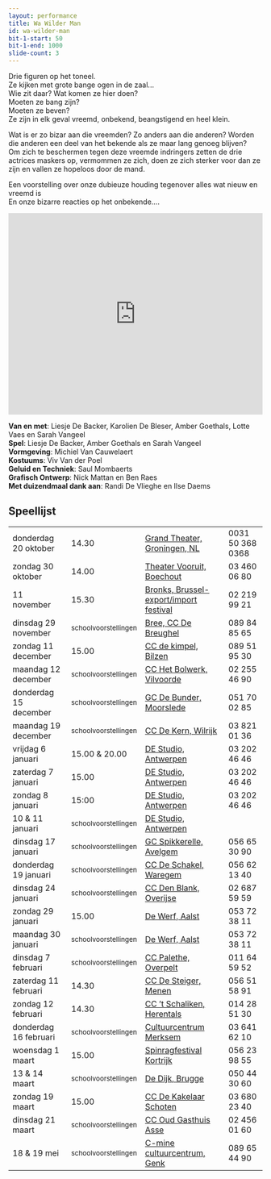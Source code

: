 ```yaml
---
layout: performance
title: Wa Wilder Man
id: wa-wilder-man
bit-1-start: 50
bit-1-end: 1000
slide-count: 3
---
```

<style>
  #main {
    background: #f5c1d0 url({{ site.baseurl }}/img/wa-wilder-man-background.png) no-repeat top left;
  }

  #content {
    color: #333;
    text-shadow: 1px 1px 1px rgba(255, 255, 255, 0.5);
  }

  @media (min-width: 666px) {
    #background-bit-1 {
      width: 100%;
      height: 884px;
      position: absolute;
      top: 0;
      background: url({{ site.baseurl }}/img/wa-wilder-man-bit-1.png) no-repeat bottom right;
    }
  }
</style>
Drie figuren op het toneel.<br>
Ze kijken met grote bange ogen in de zaal...<br>
Wie zit daar? Wat komen ze hier doen? <br>
Moeten ze bang zijn?<br>
Moeten ze beven? <br>
Ze zijn in elk geval vreemd, onbekend, beangstigend en heel klein.<br>

Wat is er zo bizar aan die vreemden? Zo anders aan die anderen? Worden die anderen een deel van het bekende als ze maar lang genoeg blijven?<br>
Om zich te beschermen tegen deze vreemde indringers zetten de drie actrices maskers op, vermommen ze zich, doen ze zich sterker voor dan ze zijn en vallen ze hopeloos door de mand. <br>


Een voorstelling over onze dubieuze houding tegenover alles wat nieuw en vreemd is <br>
En onze bizarre reacties op het onbekende....<br>

<iframe src="https://player.vimeo.com/video/162378954?title=0&byline=0&portrait=0" width="100%" height="400" frameborder="0" webkitallowfullscreen mozallowfullscreen allowfullscreen></iframe>

**Van en met**: Liesje De Backer, Karolien De Bleser, Amber Goethals, Lotte Vaes en Sarah Vangeel<br>
**Spel**: Liesje De Backer, Amber Goethals en Sarah Vangeel <br>
**Vormgeving**: Michiel Van Cauwelaert<br>
**Kostuums**: Viv Van der Poel<br>
**Geluid en Techniek**: Saul Mombaerts<br>
**Grafisch Ontwerp**: Nick Mattan en Ben Raes <br>
**Met duizendmaal dank aan**: Randi De Vlieghe en Ilse Daems<br>




## Speellijst
<table class="speellijst">
<tr><td>donderdag 20 oktober</td><td>14.30</td><td><a href="http://www.grandtheatregroningen.nl/">Grand Theater, Groningen, NL</a></td><td>0031 50 368 0368</td></tr>
<tr><td>zondag 30 oktober</td><td>14.00</td><td><a href="https://www.boechout.be/vooruit">Theater Vooruit, Boechout</a></td><td>03 460 06 80</td></tr>
<tr><td>11 november</td><td>15.30</td><td><a href="http://www.bronks.be/nl/f265/export-import-festival-2016">Bronks, Brussel- export/import festival</a></td><td>02 219 99 21</td></tr>
<tr><td>dinsdag 29 november</td><td><small>schoolvoorstellingen</small></td><td><a href="http://www.debreughel.be">Bree, CC De Breughel</a></td><td>089 84 85 65</td></tr>
<tr><td>zondag 11 december</td><td>15.00</td><td><a href="http://www.dekimpel.be">CC de kimpel, Bilzen</a></td><td>089 51 95 30</td></tr>
<tr><td>maandag 12 december</td><td><small>schoolvoorstellingen</small></td><td><a href="http://www.hetbolwerk.be">CC Het Bolwerk, Vilvoorde</a></td><td>02 255 46 90</td></tr>
<tr><td>donderdag 15 december</td><td><small>schoolvoorstellingen</small></td><td><a href="http://www.moorslede.be/cultuur">GC De Bunder, Moorslede</a></td><td>051 70 02 85</td></tr>
<tr><td>maandag 19 december</td><td><small>schoolvoorstellingen</small></td><td><a href="http://www.ccdekern.be">CC De Kern, Wilrijk</a></td><td>03 821 01 36</td></tr>
<tr><td>vrijdag 6 januari</td><td>15.00 &amp; 20.00</td><td><a href="http://www.destudio.com">DE Studio, Antwerpen</a></td><td>03 202 46 46</td></tr>
<tr><td>zaterdag 7 januari</td><td>15.00</td><td><a href="http://www.destudio.com">DE Studio, Antwerpen</a></td><td>03 202 46 46</td></tr>
<tr><td>zondag 8 januari</td><td>15:00</td><td><a href="http://www.destudio.com">DE Studio, Antwerpen</a></td><td>03 202 46 46</td></tr>
<tr><td>10 &amp; 11 januari</td><td><small>schoolvoorstellingen</small></td><td><a href="http://www.destudio.com">DE Studio, Antwerpen</a></td></tr>
<tr><td>dinsdag 17 januari</td><td><small>schoolvoorstellingen</small></td><td><a href="http://www.avelgem.be/spikkerelle">GC Spikkerelle, Avelgem</a></td><td>056 65 30 90</td></tr>
<tr><td>donderdag 19 januari</td><td><small>schoolvoorstellingen</small></td><td><a href="http://www.ccdeschakel.be">CC De Schakel, Waregem</a></td><td>056 62 13 40</td></tr>
<tr><td>dinsdag 24 januari</td><td><small>schoolvoorstellingen</small></td><td><a href="http://www.denblank.be">CC Den Blank, Overijse</a></td><td>02 687 59 59</td></tr>
<tr><td>zondag 29 januari</td><td>15.00</td><td><a href= http://www.ccdewerf.be/agenda/1472/compagnie-barbarie-villanella>De Werf, Aalst</a></td><td>053 72 38 11</td></tr>
<tr><td>maandag 30 januari</td><td><small>schoolvoorstellingen</small></td><td><a href="http://www.ccdewerf.be">De Werf, Aalst</a></td><td>053 72 38 11</td></tr>
<tr><td>dinsdag 7 februari</td><td><small>schoolvoorstellingen</small></td><td><a href="http://www.palethe.be">CC Palethe, Overpelt</a></td><td>011 64 59 52</td></tr>
<tr><td>zaterdag 11 februari</td><td>14.30</td><td><a href="http://www.ccdesteiger.be">CC De Steiger, Menen</a></td><td>056 51 58 91</td></tr>
<tr><td>zondag 12 februari</td><td>14.30</td><td><a href="http://www.schaliken.be">CC ’t Schaliken, Herentals</a></td><td>014 28 51 30</td></tr>
<tr><td>donderdag 16 februari</td><td><small>schoolvoorstellingen</small></td><td><a href="http://www.ccmerksem.be">Cultuurcentrum Merksem</a></td><td>03 641 62 10</td></tr>
<tr><td>woensdag 1 maart</td><td>15.00</td><td><a href="http://www.cultuurcentrumkortrijk.be">Spinragfestival Kortrijk</a></td><td>056 23 98 55</td></tr>
<tr><td>13 &amp; 14 maart</td><td><small>schoolvoorstellingen</small></td><td><a href="http://www.cultuurcentrumbrugge.be">De Dijk, Brugge</a></td><td>050  44 30 60</td></tr>
<tr><td>zondag 19 maart</td><td>15.00</td><td><a href="http://www.ccschoten.be">CC De Kakelaar Schoten</a></td><td>03 680 23 40</td></tr>
<tr><td>dinsdag 21 maart</td><td><small>schoolvoorstellingen</small></td><td><a href="http://www.ccasse.be">CC Oud Gasthuis Asse</a></td><td>02 456 01 60</td></tr>
<tr><td>18 &amp; 19 mei</td><td><small>schoolvoorstellingen</small></td><td><a href="http://www.c-minecultuurcentrum.be">C-mine cultuurcentrum, Genk</a></td><td>089 65 44 90</td></tr>
</table>
